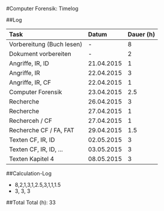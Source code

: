 #Computer Forensik: Timelog

##Log

| Task                      | Datum      | Dauer (h) |
|:--------------------------|:-----------|:----------|
| Vorbereitung (Buch lesen) | -          | 8         |
| Dokument vorbereiten      | -          | 2         |
| Angriffe, IR, ID          | 21.04.2015 | 1         |
| Angriffe, IR              | 22.04.2015 | 3         |
| Angriffe, IR, CF          | 22.04.2015 | 1         |
| Computer Forensik         | 23.04.2015 | 2.5       |
| Recherche                 | 26.04.2015 | 3         |
| Recherche                 | 27.04.2015 | 1         |
| Recherceh / CF            | 27.04.2015 | 1         |
| Recherche CF / FA, FAT    | 29.04.2015 | 1.5       |
| Texten CF, IR, ID         | 02.05.2015 | 3         |
| Texten CF, IR, ID, ...    | 03.05.2015 | 3         |
| Texten Kapitel 4          | 08.05.2015 | 3         |

##Calculation-Log
  - 8,2,1,3,1,2.5,3,1,1,1.5
  - 3, 3, 3


##Total
Total (h):  33
